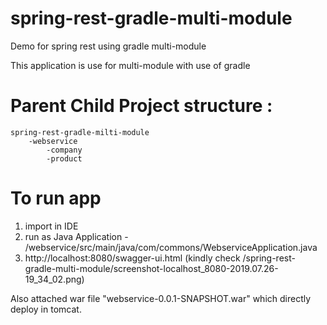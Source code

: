 # spring-rest-gradle-multi-module
Demo for spring rest using gradle multi-module

This application is use for multi-module with use of gradle

# Parent Child Project structure :
	spring-rest-gradle-milti-module
		-webservice
			-company
   	 		-product

# To run app
1) import in IDE
2) run as Java Application - /webservice/src/main/java/com/commons/WebserviceApplication.java 
3) http://localhost:8080/swagger-ui.html (kindly check /spring-rest-gradle-multi-module/screenshot-localhost_8080-2019.07.26-19_34_02.png)

Also attached war file "webservice-0.0.1-SNAPSHOT.war" which directly deploy in tomcat.


